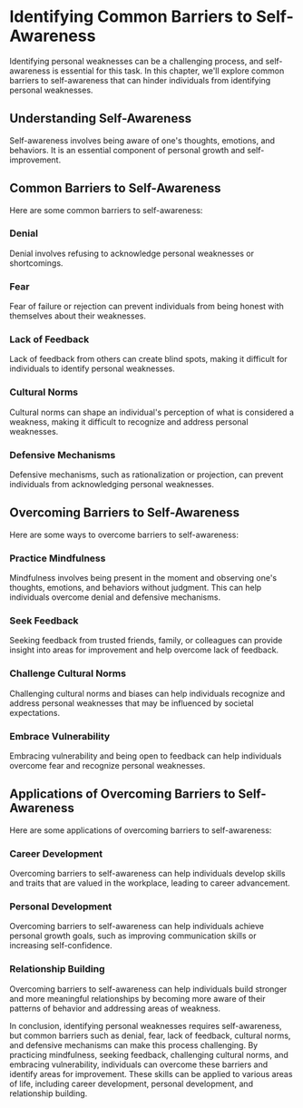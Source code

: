 Identifying Common Barriers to Self-Awareness
=======================================================================================

Identifying personal weaknesses can be a challenging process, and self-awareness is essential for this task. In this chapter, we'll explore common barriers to self-awareness that can hinder individuals from identifying personal weaknesses.

Understanding Self-Awareness
----------------------------

Self-awareness involves being aware of one's thoughts, emotions, and behaviors. It is an essential component of personal growth and self-improvement.

Common Barriers to Self-Awareness
---------------------------------

Here are some common barriers to self-awareness:

### Denial

Denial involves refusing to acknowledge personal weaknesses or shortcomings.

### Fear

Fear of failure or rejection can prevent individuals from being honest with themselves about their weaknesses.

### Lack of Feedback

Lack of feedback from others can create blind spots, making it difficult for individuals to identify personal weaknesses.

### Cultural Norms

Cultural norms can shape an individual's perception of what is considered a weakness, making it difficult to recognize and address personal weaknesses.

### Defensive Mechanisms

Defensive mechanisms, such as rationalization or projection, can prevent individuals from acknowledging personal weaknesses.

Overcoming Barriers to Self-Awareness
-------------------------------------

Here are some ways to overcome barriers to self-awareness:

### Practice Mindfulness

Mindfulness involves being present in the moment and observing one's thoughts, emotions, and behaviors without judgment. This can help individuals overcome denial and defensive mechanisms.

### Seek Feedback

Seeking feedback from trusted friends, family, or colleagues can provide insight into areas for improvement and help overcome lack of feedback.

### Challenge Cultural Norms

Challenging cultural norms and biases can help individuals recognize and address personal weaknesses that may be influenced by societal expectations.

### Embrace Vulnerability

Embracing vulnerability and being open to feedback can help individuals overcome fear and recognize personal weaknesses.

Applications of Overcoming Barriers to Self-Awareness
-----------------------------------------------------

Here are some applications of overcoming barriers to self-awareness:

### Career Development

Overcoming barriers to self-awareness can help individuals develop skills and traits that are valued in the workplace, leading to career advancement.

### Personal Development

Overcoming barriers to self-awareness can help individuals achieve personal growth goals, such as improving communication skills or increasing self-confidence.

### Relationship Building

Overcoming barriers to self-awareness can help individuals build stronger and more meaningful relationships by becoming more aware of their patterns of behavior and addressing areas of weakness.

In conclusion, identifying personal weaknesses requires self-awareness, but common barriers such as denial, fear, lack of feedback, cultural norms, and defensive mechanisms can make this process challenging. By practicing mindfulness, seeking feedback, challenging cultural norms, and embracing vulnerability, individuals can overcome these barriers and identify areas for improvement. These skills can be applied to various areas of life, including career development, personal development, and relationship building.
